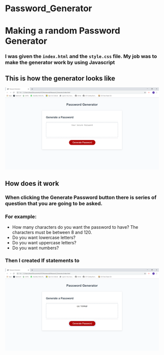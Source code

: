 # Password_Generator
# Making a random Password Generator
### I was given the `index.html` and the `style.css` file. My job was to make the generator work by using Javascript

## This is how the generator looks like
![Image description](password_generator.png)

## How does it work
### When clicking the Generate Password button there is series of question that you are going to be asked.
### For example:  

* How many characters do you want the password to have? The characters must be between 8 and 120.
* Do you want lowercase letters?
* Do you want uppercase letters?
* Do you want numbers?

### Then I created If statements to 


![Image description](random_password.png)
